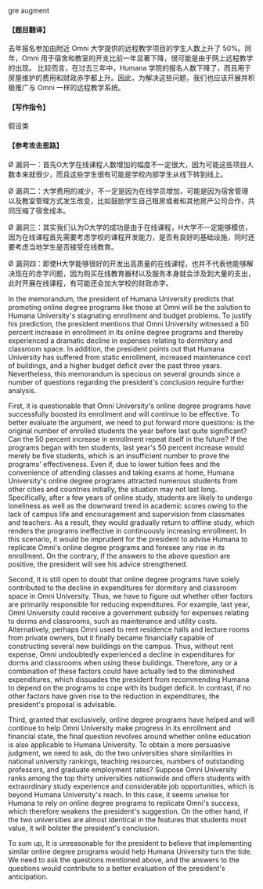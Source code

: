 gre augment

#### **【题目翻译】**

去年报名参加由附近 Omni 大学提供的远程教学项目的学生人数上升了 50%。同年，Omni 用于宿舍和教室的开支比前一年显著下降，很可能是由于网上远程教学的出现。 比较而言，在过去三年中，Humana 学院的报名人数下降了，而且用于房屋维护的费用和财政赤字都上升。因此，为解决这些问题，我们也应该开展并积极推广与 Omni 一样的远程教学系统。

#### **【写作指令】**

假设类

#### **【参考攻击思路】**

Ø 漏洞一：首先O大学在线课程人数增加的幅度不一定很大，因为可能这些项目人数本来就很少，而且这些学生很有可能是学校内部学生从线下转到线上。

Ø 漏洞二：大学费用的减少，不一定是因为在线学员增加，可能是因为宿舍管理以及教室管理方式发生改变，比如鼓励学生自己租房或者和其他房产公司合作，共同压缩了宿舍成本。

Ø 漏洞三：其实我们认为O大学的成功是由于在线课程，H大学不一定能够模仿，因为在线课程首先需要考虑学校的课程开发能力，是否有良好的基础设施，同时还要考虑当地学生是否接受在线教育。

Ø 漏洞四：即使H大学能够很好的开发出高质量的在线课程，也并不代表他能够解决现在的赤字问题，因为购买在线教育器材以及服务本身就会涉及到大量的支出，此时开展在线课程，有可能还会加大学校的财政赤字。

In the memorandum, the president of Humana University predicts that promoting online degree programs like those at Omni will be the solution to Humana University's stagnating enrollment and budget problems. To justify his prediction, the president mentions that Omni University witnessed a 50 percent increase in enrollment in its online degree programs and thereby experienced a dramatic decline in expenses relating to dormitory and classroom space. In addition, the president points out that Humana University has suffered from static enrollment, increased maintenance cost of buildings, and a higher budget deficit over the past three years. Nevertheless, this memorandum is specious on several grounds since a number of questions regarding the president's conclusion require further analysis.

First, it is questionable that Omni University's online degree programs have successfully boosted its enrollment and will continue to be effective. To better evaluate the argument, we need to put forward more questions: is the original number of enrolled students the year before last quite significant? Can the 50 percent increase in enrollment repeat itself in the future? If the programs began with ten students, last year's 50 percent increase would merely be five students, which is an insufficient number to prove the programs' effectiveness. Even if, due to lower tuition fees and the convenience of attending classes and taking exams at home, Humana University's online degree programs attracted numerous students from other cities and countries initially, the situation may not last long. Specifically, after a few years of online study, students are likely to undergo loneliness as well as the downward trend in academic scores owing to the lack of campus life and encouragement and supervision from classmates and teachers. As a result, they would gradually return to offline study, which renders the programs ineffective in continuously increasing enrollment. In this scenario, it would be imprudent for the president to advise Humana to replicate Omni's online degree programs and foresee any rise in its enrollment. On the contrary, if the answers to the above question are positive, the president will see his advice strengthened.

Second, it is still open to doubt that online degree programs have solely contributed to the decline in expenditures for dormitory and classroom space in Omni University. Thus, we have to figure out whether other factors are primarily responsible for reducing expenditures. For example, last year, Omni University could receive a government subsidy for expenses relating to dorms and classrooms, such as maintenance and utility costs. Alternatively, perhaps Omni used to rent residence halls and lecture rooms from private owners, but it finally became financially capable of constructing several new buildings on the campus. Thus, without rent expense, Omni undoubtedly experienced a decline in expenditures for dorms and classrooms when using these buildings. Therefore, any or a combination of these factors could have actually led to the diminished expenditures, which dissuades the president from recommending Humana to depend on the programs to cope with its budget deficit. In contrast, if no other factors have given rise to the reduction in expenditures, the president's proposal is advisable. 

Third, granted that exclusively, online degree programs have helped and will continue to help Omni University make progress in its enrollment and financial state, the final question revolves around whether online education is also applicable to Humana University. To obtain a more persuasive judgment, we need to ask, do the two universities share similarities in national university rankings, teaching resources, numbers of outstanding professors, and graduate employment rates? Suppose Omni University ranks among the top thirty universities nationwide and offers students with extraordinary study experience and considerable job opportunities, which is beyond Humana University's reach. In this case, it seems unwise for Humana to rely on online degree programs to replicate Omni's success, which therefore weakens the president's suggestion. On the other hand, if the two universities are almost identical in the features that students most value, it will bolster the president's conclusion.

To sum up, It is unreasonable for the president to believe that implementing similar online degree programs would help Humana University turn the tide. We need to ask the questions mentioned above, and the answers to the questions would contribute to a better evaluation of the president's anticipation. 